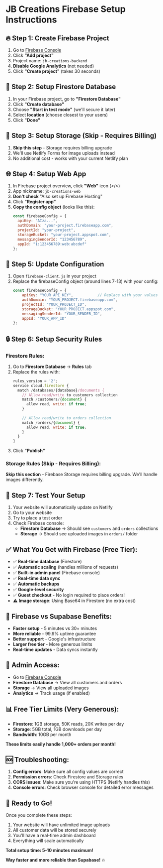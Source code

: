 # JB Creations Firebase Setup Instructions

## 🔥 Step 1: Create Firebase Project
1. Go to [Firebase Console](https://console.firebase.google.com)
2. Click **"Add project"**
3. Project name: `jb-creations-backend`
4. **Disable Google Analytics** (not needed)
5. Click **"Create project"** (takes 30 seconds)

## 🔧 Step 2: Setup Firestore Database
1. In your Firebase project, go to **"Firestore Database"**
2. Click **"Create database"**
3. Choose **"Start in test mode"** (we'll secure it later)
4. Select **location** (choose closest to your users)
5. Click **"Done"**

## 📁 Step 3: Setup Storage (Skip - Requires Billing)
1. **Skip this step** - Storage requires billing upgrade
2. We'll use Netlify Forms for image uploads instead
3. No additional cost - works with your current Netlify plan

## 🌐 Step 4: Setup Web App
1. In Firebase project overview, click **"Web"** icon (</>) 
2. App nickname: `jb-creations-web`
3. **Don't check** "Also set up Firebase Hosting"
4. Click **"Register app"**
5. **Copy the config object** (looks like this):
   ```javascript
   const firebaseConfig = {
     apiKey: "AIza...",
     authDomain: "your-project.firebaseapp.com",
     projectId: "your-project",
     storageBucket: "your-project.appspot.com",
     messagingSenderId: "123456789",
     appId: "1:123456789:web:abcdef"
   };
   ```

## 📝 Step 5: Update Configuration
1. Open `firebase-client.js` in your project
2. Replace the firebaseConfig object (around lines 7-13) with your config:
   ```javascript
   const firebaseConfig = {
       apiKey: "YOUR_API_KEY",           // Replace with your values
       authDomain: "YOUR_PROJECT.firebaseapp.com",
       projectId: "YOUR_PROJECT_ID",
       storageBucket: "YOUR_PROJECT.appspot.com",
       messagingSenderId: "YOUR_SENDER_ID",
       appId: "YOUR_APP_ID"
   };
   ```

## 🔒 Step 6: Setup Security Rules

### **Firestore Rules:**
1. Go to **Firestore Database** → **Rules** tab
2. Replace the rules with:
   ```javascript
   rules_version = '2';
   service cloud.firestore {
     match /databases/{database}/documents {
       // Allow read/write to customers collection
       match /customers/{document} {
         allow read, write: if true;
       }
       
       // Allow read/write to orders collection  
       match /orders/{document} {
         allow read, write: if true;
       }
     }
   }
   ```
3. Click **"Publish"**

### **Storage Rules (Skip - Requires Billing):**
**Skip this section** - Firebase Storage requires billing upgrade. We'll handle images differently.

## 🧪 Step 7: Test Your Setup
1. Your website will automatically update on Netlify
2. Go to your website
3. Try to place a test order
4. Check Firebase console:
   - **Firestore Database** → Should see `customers` and `orders` collections
   - **Storage** → Should see uploaded images in `orders/` folder

## ✅ What You Get with Firebase (Free Tier):
- ✅ **Real-time database** (Firestore)
- ✅ **Automatic scaling** (handles millions of requests)
- ✅ **Built-in admin panel** (Firebase console)
- ✅ **Real-time data sync**
- ✅ **Automatic backups**
- ✅ **Google-level security**
- ✅ **Guest checkout** - No login required to place orders!
- ⚠️ **Image storage**: Using Base64 in Firestore (no extra cost)

## 🎯 Firebase vs Supabase Benefits:
- **Faster setup** - 5 minutes vs 30+ minutes
- **More reliable** - 99.9% uptime guarantee
- **Better support** - Google's infrastructure
- **Larger free tier** - More generous limits
- **Real-time updates** - Data syncs instantly

## 🔧 Admin Access:
- Go to [Firebase Console](https://console.firebase.google.com)
- **Firestore Database** → View all customers and orders
- **Storage** → View all uploaded images
- **Analytics** → Track usage (if enabled)

## 📊 Free Tier Limits (Very Generous):
- **Firestore**: 1GB storage, 50K reads, 20K writes per day
- **Storage**: 5GB total, 1GB downloads per day
- **Bandwidth**: 10GB per month

**These limits easily handle 1,000+ orders per month!**

## 🆘 Troubleshooting:
1. **Config errors**: Make sure all config values are correct
2. **Permission errors**: Check Firestore and Storage rules
3. **CORS issues**: Make sure you're using HTTPS (Netlify handles this)
4. **Console errors**: Check browser console for detailed error messages

## 🚀 Ready to Go!
Once you complete these steps:
1. Your website will have unlimited image uploads
2. All customer data will be stored securely
3. You'll have a real-time admin dashboard
4. Everything will scale automatically

**Total setup time: 5-10 minutes maximum!**

**Way faster and more reliable than Supabase!** 🔥